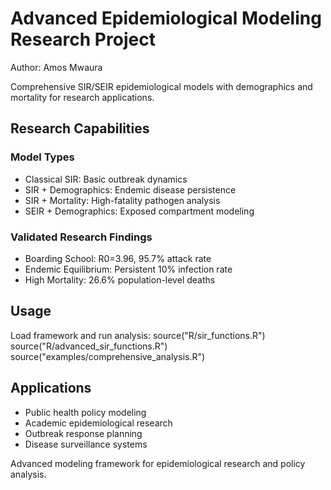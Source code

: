 # Advanced Epidemiological Modeling Research Project
Author: Amos Mwaura

Comprehensive SIR/SEIR epidemiological models with demographics and mortality for research applications.

## Research Capabilities

### Model Types
- Classical SIR: Basic outbreak dynamics
- SIR + Demographics: Endemic disease persistence  
- SIR + Mortality: High-fatality pathogen analysis
- SEIR + Demographics: Exposed compartment modeling

### Validated Research Findings
- Boarding School: R0=3.96, 95.7% attack rate
- Endemic Equilibrium: Persistent 10% infection rate
- High Mortality: 26.6% population-level deaths

## Usage
Load framework and run analysis:
source("R/sir_functions.R")
source("R/advanced_sir_functions.R") 
source("examples/comprehensive_analysis.R")

## Applications
- Public health policy modeling
- Academic epidemiological research  
- Outbreak response planning
- Disease surveillance systems

Advanced modeling framework for epidemiological research and policy analysis.
